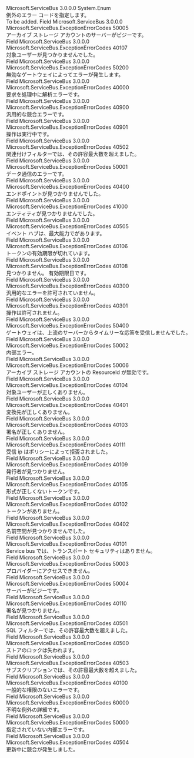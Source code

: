<Type Name="ExceptionErrorCodes" FullName="Microsoft.ServiceBus.ExceptionErrorCodes">
  <TypeSignature Language="C#" Value="public enum ExceptionErrorCodes" />
  <TypeSignature Language="ILAsm" Value=".class public auto ansi sealed ExceptionErrorCodes extends System.Enum" />
  <TypeSignature Language="DocId" Value="T:Microsoft.ServiceBus.ExceptionErrorCodes" />
  <TypeSignature Language="VB.NET" Value="Public Enum ExceptionErrorCodes" />
  <TypeSignature Language="F#" Value="type ExceptionErrorCodes = " />
  <AssemblyInfo>
    <AssemblyName>Microsoft.ServiceBus</AssemblyName>
    <AssemblyVersion>3.0.0.0</AssemblyVersion>
  </AssemblyInfo>
  <Base>
    <BaseTypeName>System.Enum</BaseTypeName>
  </Base>
  <Docs>
    <summary>例外のエラー コードを指定します。</summary>
    <remarks>To be added.</remarks>
  </Docs>
  <Members>
    <Member MemberName="ArchiveStorageAccountServerBusy">
      <MemberSignature Language="C#" Value="ArchiveStorageAccountServerBusy" />
      <MemberSignature Language="ILAsm" Value=".field public static literal valuetype Microsoft.ServiceBus.ExceptionErrorCodes ArchiveStorageAccountServerBusy = int32(50005)" />
      <MemberSignature Language="DocId" Value="F:Microsoft.ServiceBus.ExceptionErrorCodes.ArchiveStorageAccountServerBusy" />
      <MemberSignature Language="VB.NET" Value="ArchiveStorageAccountServerBusy" />
      <MemberSignature Language="F#" Value="ArchiveStorageAccountServerBusy = 50005" Usage="Microsoft.ServiceBus.ExceptionErrorCodes.ArchiveStorageAccountServerBusy" />
      <MemberType>Field</MemberType>
      <AssemblyInfo>
        <AssemblyName>Microsoft.ServiceBus</AssemblyName>
        <AssemblyVersion>3.0.0.0</AssemblyVersion>
      </AssemblyInfo>
      <ReturnValue>
        <ReturnType>Microsoft.ServiceBus.ExceptionErrorCodes</ReturnType>
      </ReturnValue>
      <MemberValue>50005</MemberValue>
      <Docs>
        <summary> アーカイブ ストレージ アカウントのサーバーがビジーです。 </summary>
      </Docs>
    </Member>
    <Member MemberName="AudienceNotFound">
      <MemberSignature Language="C#" Value="AudienceNotFound" />
      <MemberSignature Language="ILAsm" Value=".field public static literal valuetype Microsoft.ServiceBus.ExceptionErrorCodes AudienceNotFound = int32(40107)" />
      <MemberSignature Language="DocId" Value="F:Microsoft.ServiceBus.ExceptionErrorCodes.AudienceNotFound" />
      <MemberSignature Language="VB.NET" Value="AudienceNotFound" />
      <MemberSignature Language="F#" Value="AudienceNotFound = 40107" Usage="Microsoft.ServiceBus.ExceptionErrorCodes.AudienceNotFound" />
      <MemberType>Field</MemberType>
      <AssemblyInfo>
        <AssemblyName>Microsoft.ServiceBus</AssemblyName>
        <AssemblyVersion>3.0.0.0</AssemblyVersion>
      </AssemblyInfo>
      <ReturnValue>
        <ReturnType>Microsoft.ServiceBus.ExceptionErrorCodes</ReturnType>
      </ReturnValue>
      <MemberValue>40107</MemberValue>
      <Docs>
        <summary>対象ユーザーが見つかりませんでした。</summary>
      </Docs>
    </Member>
    <Member MemberName="BadGatewayFailure">
      <MemberSignature Language="C#" Value="BadGatewayFailure" />
      <MemberSignature Language="ILAsm" Value=".field public static literal valuetype Microsoft.ServiceBus.ExceptionErrorCodes BadGatewayFailure = int32(50200)" />
      <MemberSignature Language="DocId" Value="F:Microsoft.ServiceBus.ExceptionErrorCodes.BadGatewayFailure" />
      <MemberSignature Language="VB.NET" Value="BadGatewayFailure" />
      <MemberSignature Language="F#" Value="BadGatewayFailure = 50200" Usage="Microsoft.ServiceBus.ExceptionErrorCodes.BadGatewayFailure" />
      <MemberType>Field</MemberType>
      <AssemblyInfo>
        <AssemblyName>Microsoft.ServiceBus</AssemblyName>
        <AssemblyVersion>3.0.0.0</AssemblyVersion>
      </AssemblyInfo>
      <ReturnValue>
        <ReturnType>Microsoft.ServiceBus.ExceptionErrorCodes</ReturnType>
      </ReturnValue>
      <MemberValue>50200</MemberValue>
      <Docs>
        <summary>無効なゲートウェイによってエラーが発生します。</summary>
      </Docs>
    </Member>
    <Member MemberName="BadRequest">
      <MemberSignature Language="C#" Value="BadRequest" />
      <MemberSignature Language="ILAsm" Value=".field public static literal valuetype Microsoft.ServiceBus.ExceptionErrorCodes BadRequest = int32(40000)" />
      <MemberSignature Language="DocId" Value="F:Microsoft.ServiceBus.ExceptionErrorCodes.BadRequest" />
      <MemberSignature Language="VB.NET" Value="BadRequest" />
      <MemberSignature Language="F#" Value="BadRequest = 40000" Usage="Microsoft.ServiceBus.ExceptionErrorCodes.BadRequest" />
      <MemberType>Field</MemberType>
      <AssemblyInfo>
        <AssemblyName>Microsoft.ServiceBus</AssemblyName>
        <AssemblyVersion>3.0.0.0</AssemblyVersion>
      </AssemblyInfo>
      <ReturnValue>
        <ReturnType>Microsoft.ServiceBus.ExceptionErrorCodes</ReturnType>
      </ReturnValue>
      <MemberValue>40000</MemberValue>
      <Docs>
        <summary>要求を処理中に解析エラーです。</summary>
      </Docs>
    </Member>
    <Member MemberName="ConflictGeneric">
      <MemberSignature Language="C#" Value="ConflictGeneric" />
      <MemberSignature Language="ILAsm" Value=".field public static literal valuetype Microsoft.ServiceBus.ExceptionErrorCodes ConflictGeneric = int32(40900)" />
      <MemberSignature Language="DocId" Value="F:Microsoft.ServiceBus.ExceptionErrorCodes.ConflictGeneric" />
      <MemberSignature Language="VB.NET" Value="ConflictGeneric" />
      <MemberSignature Language="F#" Value="ConflictGeneric = 40900" Usage="Microsoft.ServiceBus.ExceptionErrorCodes.ConflictGeneric" />
      <MemberType>Field</MemberType>
      <AssemblyInfo>
        <AssemblyName>Microsoft.ServiceBus</AssemblyName>
        <AssemblyVersion>3.0.0.0</AssemblyVersion>
      </AssemblyInfo>
      <ReturnValue>
        <ReturnType>Microsoft.ServiceBus.ExceptionErrorCodes</ReturnType>
      </ReturnValue>
      <MemberValue>40900</MemberValue>
      <Docs>
        <summary>汎用的な競合エラーです。</summary>
      </Docs>
    </Member>
    <Member MemberName="ConflictOperationInProgress">
      <MemberSignature Language="C#" Value="ConflictOperationInProgress" />
      <MemberSignature Language="ILAsm" Value=".field public static literal valuetype Microsoft.ServiceBus.ExceptionErrorCodes ConflictOperationInProgress = int32(40901)" />
      <MemberSignature Language="DocId" Value="F:Microsoft.ServiceBus.ExceptionErrorCodes.ConflictOperationInProgress" />
      <MemberSignature Language="VB.NET" Value="ConflictOperationInProgress" />
      <MemberSignature Language="F#" Value="ConflictOperationInProgress = 40901" Usage="Microsoft.ServiceBus.ExceptionErrorCodes.ConflictOperationInProgress" />
      <MemberType>Field</MemberType>
      <AssemblyInfo>
        <AssemblyName>Microsoft.ServiceBus</AssemblyName>
        <AssemblyVersion>3.0.0.0</AssemblyVersion>
      </AssemblyInfo>
      <ReturnValue>
        <ReturnType>Microsoft.ServiceBus.ExceptionErrorCodes</ReturnType>
      </ReturnValue>
      <MemberValue>40901</MemberValue>
      <Docs>
        <summary>操作は実行中です。</summary>
      </Docs>
    </Member>
    <Member MemberName="CorrelationFiltersExceeded">
      <MemberSignature Language="C#" Value="CorrelationFiltersExceeded" />
      <MemberSignature Language="ILAsm" Value=".field public static literal valuetype Microsoft.ServiceBus.ExceptionErrorCodes CorrelationFiltersExceeded = int32(40502)" />
      <MemberSignature Language="DocId" Value="F:Microsoft.ServiceBus.ExceptionErrorCodes.CorrelationFiltersExceeded" />
      <MemberSignature Language="VB.NET" Value="CorrelationFiltersExceeded" />
      <MemberSignature Language="F#" Value="CorrelationFiltersExceeded = 40502" Usage="Microsoft.ServiceBus.ExceptionErrorCodes.CorrelationFiltersExceeded" />
      <MemberType>Field</MemberType>
      <AssemblyInfo>
        <AssemblyName>Microsoft.ServiceBus</AssemblyName>
        <AssemblyVersion>3.0.0.0</AssemblyVersion>
      </AssemblyInfo>
      <ReturnValue>
        <ReturnType>Microsoft.ServiceBus.ExceptionErrorCodes</ReturnType>
      </ReturnValue>
      <MemberValue>40502</MemberValue>
      <Docs>
        <summary>関連付けフィルターでは、その許容最大数を超えました。</summary>
      </Docs>
    </Member>
    <Member MemberName="DataCommunicationError">
      <MemberSignature Language="C#" Value="DataCommunicationError" />
      <MemberSignature Language="ILAsm" Value=".field public static literal valuetype Microsoft.ServiceBus.ExceptionErrorCodes DataCommunicationError = int32(50001)" />
      <MemberSignature Language="DocId" Value="F:Microsoft.ServiceBus.ExceptionErrorCodes.DataCommunicationError" />
      <MemberSignature Language="VB.NET" Value="DataCommunicationError" />
      <MemberSignature Language="F#" Value="DataCommunicationError = 50001" Usage="Microsoft.ServiceBus.ExceptionErrorCodes.DataCommunicationError" />
      <MemberType>Field</MemberType>
      <AssemblyInfo>
        <AssemblyName>Microsoft.ServiceBus</AssemblyName>
        <AssemblyVersion>3.0.0.0</AssemblyVersion>
      </AssemblyInfo>
      <ReturnValue>
        <ReturnType>Microsoft.ServiceBus.ExceptionErrorCodes</ReturnType>
      </ReturnValue>
      <MemberValue>50001</MemberValue>
      <Docs>
        <summary>データ通信のエラーです。</summary>
      </Docs>
    </Member>
    <Member MemberName="EndpointNotFound">
      <MemberSignature Language="C#" Value="EndpointNotFound" />
      <MemberSignature Language="ILAsm" Value=".field public static literal valuetype Microsoft.ServiceBus.ExceptionErrorCodes EndpointNotFound = int32(40400)" />
      <MemberSignature Language="DocId" Value="F:Microsoft.ServiceBus.ExceptionErrorCodes.EndpointNotFound" />
      <MemberSignature Language="VB.NET" Value="EndpointNotFound" />
      <MemberSignature Language="F#" Value="EndpointNotFound = 40400" Usage="Microsoft.ServiceBus.ExceptionErrorCodes.EndpointNotFound" />
      <MemberType>Field</MemberType>
      <AssemblyInfo>
        <AssemblyName>Microsoft.ServiceBus</AssemblyName>
        <AssemblyVersion>3.0.0.0</AssemblyVersion>
      </AssemblyInfo>
      <ReturnValue>
        <ReturnType>Microsoft.ServiceBus.ExceptionErrorCodes</ReturnType>
      </ReturnValue>
      <MemberValue>40400</MemberValue>
      <Docs>
        <summary>エンドポイントが見つかりませんでした。</summary>
      </Docs>
    </Member>
    <Member MemberName="EntityGone">
      <MemberSignature Language="C#" Value="EntityGone" />
      <MemberSignature Language="ILAsm" Value=".field public static literal valuetype Microsoft.ServiceBus.ExceptionErrorCodes EntityGone = int32(41000)" />
      <MemberSignature Language="DocId" Value="F:Microsoft.ServiceBus.ExceptionErrorCodes.EntityGone" />
      <MemberSignature Language="VB.NET" Value="EntityGone" />
      <MemberSignature Language="F#" Value="EntityGone = 41000" Usage="Microsoft.ServiceBus.ExceptionErrorCodes.EntityGone" />
      <MemberType>Field</MemberType>
      <AssemblyInfo>
        <AssemblyName>Microsoft.ServiceBus</AssemblyName>
        <AssemblyVersion>3.0.0.0</AssemblyVersion>
      </AssemblyInfo>
      <ReturnValue>
        <ReturnType>Microsoft.ServiceBus.ExceptionErrorCodes</ReturnType>
      </ReturnValue>
      <MemberValue>41000</MemberValue>
      <Docs>
        <summary>エンティティが見つかりませんでした。</summary>
      </Docs>
    </Member>
    <Member MemberName="EventHubAtFullCapacity">
      <MemberSignature Language="C#" Value="EventHubAtFullCapacity" />
      <MemberSignature Language="ILAsm" Value=".field public static literal valuetype Microsoft.ServiceBus.ExceptionErrorCodes EventHubAtFullCapacity = int32(40505)" />
      <MemberSignature Language="DocId" Value="F:Microsoft.ServiceBus.ExceptionErrorCodes.EventHubAtFullCapacity" />
      <MemberSignature Language="VB.NET" Value="EventHubAtFullCapacity" />
      <MemberSignature Language="F#" Value="EventHubAtFullCapacity = 40505" Usage="Microsoft.ServiceBus.ExceptionErrorCodes.EventHubAtFullCapacity" />
      <MemberType>Field</MemberType>
      <AssemblyInfo>
        <AssemblyName>Microsoft.ServiceBus</AssemblyName>
        <AssemblyVersion>3.0.0.0</AssemblyVersion>
      </AssemblyInfo>
      <ReturnValue>
        <ReturnType>Microsoft.ServiceBus.ExceptionErrorCodes</ReturnType>
      </ReturnValue>
      <MemberValue>40505</MemberValue>
      <Docs>
        <summary>イベント ハブは、最大能力でがあります。</summary>
      </Docs>
    </Member>
    <Member MemberName="ExpiredToken">
      <MemberSignature Language="C#" Value="ExpiredToken" />
      <MemberSignature Language="ILAsm" Value=".field public static literal valuetype Microsoft.ServiceBus.ExceptionErrorCodes ExpiredToken = int32(40106)" />
      <MemberSignature Language="DocId" Value="F:Microsoft.ServiceBus.ExceptionErrorCodes.ExpiredToken" />
      <MemberSignature Language="VB.NET" Value="ExpiredToken" />
      <MemberSignature Language="F#" Value="ExpiredToken = 40106" Usage="Microsoft.ServiceBus.ExceptionErrorCodes.ExpiredToken" />
      <MemberType>Field</MemberType>
      <AssemblyInfo>
        <AssemblyName>Microsoft.ServiceBus</AssemblyName>
        <AssemblyVersion>3.0.0.0</AssemblyVersion>
      </AssemblyInfo>
      <ReturnValue>
        <ReturnType>Microsoft.ServiceBus.ExceptionErrorCodes</ReturnType>
      </ReturnValue>
      <MemberValue>40106</MemberValue>
      <Docs>
        <summary>トークンの有効期限が切れています。</summary>
      </Docs>
    </Member>
    <Member MemberName="ExpiresOnNotFound">
      <MemberSignature Language="C#" Value="ExpiresOnNotFound" />
      <MemberSignature Language="ILAsm" Value=".field public static literal valuetype Microsoft.ServiceBus.ExceptionErrorCodes ExpiresOnNotFound = int32(40108)" />
      <MemberSignature Language="DocId" Value="F:Microsoft.ServiceBus.ExceptionErrorCodes.ExpiresOnNotFound" />
      <MemberSignature Language="VB.NET" Value="ExpiresOnNotFound" />
      <MemberSignature Language="F#" Value="ExpiresOnNotFound = 40108" Usage="Microsoft.ServiceBus.ExceptionErrorCodes.ExpiresOnNotFound" />
      <MemberType>Field</MemberType>
      <AssemblyInfo>
        <AssemblyName>Microsoft.ServiceBus</AssemblyName>
        <AssemblyVersion>3.0.0.0</AssemblyVersion>
      </AssemblyInfo>
      <ReturnValue>
        <ReturnType>Microsoft.ServiceBus.ExceptionErrorCodes</ReturnType>
      </ReturnValue>
      <MemberValue>40108</MemberValue>
      <Docs>
        <summary>見つかりません。 有効期限日です。</summary>
      </Docs>
    </Member>
    <Member MemberName="ForbiddenGeneric">
      <MemberSignature Language="C#" Value="ForbiddenGeneric" />
      <MemberSignature Language="ILAsm" Value=".field public static literal valuetype Microsoft.ServiceBus.ExceptionErrorCodes ForbiddenGeneric = int32(40300)" />
      <MemberSignature Language="DocId" Value="F:Microsoft.ServiceBus.ExceptionErrorCodes.ForbiddenGeneric" />
      <MemberSignature Language="VB.NET" Value="ForbiddenGeneric" />
      <MemberSignature Language="F#" Value="ForbiddenGeneric = 40300" Usage="Microsoft.ServiceBus.ExceptionErrorCodes.ForbiddenGeneric" />
      <MemberType>Field</MemberType>
      <AssemblyInfo>
        <AssemblyName>Microsoft.ServiceBus</AssemblyName>
        <AssemblyVersion>3.0.0.0</AssemblyVersion>
      </AssemblyInfo>
      <ReturnValue>
        <ReturnType>Microsoft.ServiceBus.ExceptionErrorCodes</ReturnType>
      </ReturnValue>
      <MemberValue>40300</MemberValue>
      <Docs>
        <summary>汎用的なエラーを許可されていません。</summary>
      </Docs>
    </Member>
    <Member MemberName="ForbiddenInvalidOperation">
      <MemberSignature Language="C#" Value="ForbiddenInvalidOperation" />
      <MemberSignature Language="ILAsm" Value=".field public static literal valuetype Microsoft.ServiceBus.ExceptionErrorCodes ForbiddenInvalidOperation = int32(40301)" />
      <MemberSignature Language="DocId" Value="F:Microsoft.ServiceBus.ExceptionErrorCodes.ForbiddenInvalidOperation" />
      <MemberSignature Language="VB.NET" Value="ForbiddenInvalidOperation" />
      <MemberSignature Language="F#" Value="ForbiddenInvalidOperation = 40301" Usage="Microsoft.ServiceBus.ExceptionErrorCodes.ForbiddenInvalidOperation" />
      <MemberType>Field</MemberType>
      <AssemblyInfo>
        <AssemblyName>Microsoft.ServiceBus</AssemblyName>
        <AssemblyVersion>3.0.0.0</AssemblyVersion>
      </AssemblyInfo>
      <ReturnValue>
        <ReturnType>Microsoft.ServiceBus.ExceptionErrorCodes</ReturnType>
      </ReturnValue>
      <MemberValue>40301</MemberValue>
      <Docs>
        <summary>操作は許可されません。</summary>
      </Docs>
    </Member>
    <Member MemberName="GatewayTimeoutFailure">
      <MemberSignature Language="C#" Value="GatewayTimeoutFailure" />
      <MemberSignature Language="ILAsm" Value=".field public static literal valuetype Microsoft.ServiceBus.ExceptionErrorCodes GatewayTimeoutFailure = int32(50400)" />
      <MemberSignature Language="DocId" Value="F:Microsoft.ServiceBus.ExceptionErrorCodes.GatewayTimeoutFailure" />
      <MemberSignature Language="VB.NET" Value="GatewayTimeoutFailure" />
      <MemberSignature Language="F#" Value="GatewayTimeoutFailure = 50400" Usage="Microsoft.ServiceBus.ExceptionErrorCodes.GatewayTimeoutFailure" />
      <MemberType>Field</MemberType>
      <AssemblyInfo>
        <AssemblyName>Microsoft.ServiceBus</AssemblyName>
        <AssemblyVersion>3.0.0.0</AssemblyVersion>
      </AssemblyInfo>
      <ReturnValue>
        <ReturnType>Microsoft.ServiceBus.ExceptionErrorCodes</ReturnType>
      </ReturnValue>
      <MemberValue>50400</MemberValue>
      <Docs>
        <summary>ゲートウェイは、上流のサーバーからタイムリーな応答を受信しませんでした。</summary>
      </Docs>
    </Member>
    <Member MemberName="InternalFailure">
      <MemberSignature Language="C#" Value="InternalFailure" />
      <MemberSignature Language="ILAsm" Value=".field public static literal valuetype Microsoft.ServiceBus.ExceptionErrorCodes InternalFailure = int32(50002)" />
      <MemberSignature Language="DocId" Value="F:Microsoft.ServiceBus.ExceptionErrorCodes.InternalFailure" />
      <MemberSignature Language="VB.NET" Value="InternalFailure" />
      <MemberSignature Language="F#" Value="InternalFailure = 50002" Usage="Microsoft.ServiceBus.ExceptionErrorCodes.InternalFailure" />
      <MemberType>Field</MemberType>
      <AssemblyInfo>
        <AssemblyName>Microsoft.ServiceBus</AssemblyName>
        <AssemblyVersion>3.0.0.0</AssemblyVersion>
      </AssemblyInfo>
      <ReturnValue>
        <ReturnType>Microsoft.ServiceBus.ExceptionErrorCodes</ReturnType>
      </ReturnValue>
      <MemberValue>50002</MemberValue>
      <Docs>
        <summary>内部エラー。</summary>
      </Docs>
    </Member>
    <Member MemberName="InvalidArchiveStorageAccountResourceId">
      <MemberSignature Language="C#" Value="InvalidArchiveStorageAccountResourceId" />
      <MemberSignature Language="ILAsm" Value=".field public static literal valuetype Microsoft.ServiceBus.ExceptionErrorCodes InvalidArchiveStorageAccountResourceId = int32(50006)" />
      <MemberSignature Language="DocId" Value="F:Microsoft.ServiceBus.ExceptionErrorCodes.InvalidArchiveStorageAccountResourceId" />
      <MemberSignature Language="VB.NET" Value="InvalidArchiveStorageAccountResourceId" />
      <MemberSignature Language="F#" Value="InvalidArchiveStorageAccountResourceId = 50006" Usage="Microsoft.ServiceBus.ExceptionErrorCodes.InvalidArchiveStorageAccountResourceId" />
      <MemberType>Field</MemberType>
      <AssemblyInfo>
        <AssemblyName>Microsoft.ServiceBus</AssemblyName>
        <AssemblyVersion>3.0.0.0</AssemblyVersion>
      </AssemblyInfo>
      <ReturnValue>
        <ReturnType>Microsoft.ServiceBus.ExceptionErrorCodes</ReturnType>
      </ReturnValue>
      <MemberValue>50006</MemberValue>
      <Docs>
        <summary> アーカイブ ストレージ アカウントの ResourceId が無効です。 </summary>
      </Docs>
    </Member>
    <Member MemberName="InvalidAudience">
      <MemberSignature Language="C#" Value="InvalidAudience" />
      <MemberSignature Language="ILAsm" Value=".field public static literal valuetype Microsoft.ServiceBus.ExceptionErrorCodes InvalidAudience = int32(40104)" />
      <MemberSignature Language="DocId" Value="F:Microsoft.ServiceBus.ExceptionErrorCodes.InvalidAudience" />
      <MemberSignature Language="VB.NET" Value="InvalidAudience" />
      <MemberSignature Language="F#" Value="InvalidAudience = 40104" Usage="Microsoft.ServiceBus.ExceptionErrorCodes.InvalidAudience" />
      <MemberType>Field</MemberType>
      <AssemblyInfo>
        <AssemblyName>Microsoft.ServiceBus</AssemblyName>
        <AssemblyVersion>3.0.0.0</AssemblyVersion>
      </AssemblyInfo>
      <ReturnValue>
        <ReturnType>Microsoft.ServiceBus.ExceptionErrorCodes</ReturnType>
      </ReturnValue>
      <MemberValue>40104</MemberValue>
      <Docs>
        <summary>対象ユーザーが正しくありません。</summary>
      </Docs>
    </Member>
    <Member MemberName="InvalidDestination">
      <MemberSignature Language="C#" Value="InvalidDestination" />
      <MemberSignature Language="ILAsm" Value=".field public static literal valuetype Microsoft.ServiceBus.ExceptionErrorCodes InvalidDestination = int32(40401)" />
      <MemberSignature Language="DocId" Value="F:Microsoft.ServiceBus.ExceptionErrorCodes.InvalidDestination" />
      <MemberSignature Language="VB.NET" Value="InvalidDestination" />
      <MemberSignature Language="F#" Value="InvalidDestination = 40401" Usage="Microsoft.ServiceBus.ExceptionErrorCodes.InvalidDestination" />
      <MemberType>Field</MemberType>
      <AssemblyInfo>
        <AssemblyName>Microsoft.ServiceBus</AssemblyName>
        <AssemblyVersion>3.0.0.0</AssemblyVersion>
      </AssemblyInfo>
      <ReturnValue>
        <ReturnType>Microsoft.ServiceBus.ExceptionErrorCodes</ReturnType>
      </ReturnValue>
      <MemberValue>40401</MemberValue>
      <Docs>
        <summary>変換先が正しくありません。</summary>
      </Docs>
    </Member>
    <Member MemberName="InvalidSignature">
      <MemberSignature Language="C#" Value="InvalidSignature" />
      <MemberSignature Language="ILAsm" Value=".field public static literal valuetype Microsoft.ServiceBus.ExceptionErrorCodes InvalidSignature = int32(40103)" />
      <MemberSignature Language="DocId" Value="F:Microsoft.ServiceBus.ExceptionErrorCodes.InvalidSignature" />
      <MemberSignature Language="VB.NET" Value="InvalidSignature" />
      <MemberSignature Language="F#" Value="InvalidSignature = 40103" Usage="Microsoft.ServiceBus.ExceptionErrorCodes.InvalidSignature" />
      <MemberType>Field</MemberType>
      <AssemblyInfo>
        <AssemblyName>Microsoft.ServiceBus</AssemblyName>
        <AssemblyVersion>3.0.0.0</AssemblyVersion>
      </AssemblyInfo>
      <ReturnValue>
        <ReturnType>Microsoft.ServiceBus.ExceptionErrorCodes</ReturnType>
      </ReturnValue>
      <MemberValue>40103</MemberValue>
      <Docs>
        <summary>署名が正しくありません。</summary>
      </Docs>
    </Member>
    <Member MemberName="IpRejected">
      <MemberSignature Language="C#" Value="IpRejected" />
      <MemberSignature Language="ILAsm" Value=".field public static literal valuetype Microsoft.ServiceBus.ExceptionErrorCodes IpRejected = int32(40111)" />
      <MemberSignature Language="DocId" Value="F:Microsoft.ServiceBus.ExceptionErrorCodes.IpRejected" />
      <MemberSignature Language="VB.NET" Value="IpRejected" />
      <MemberSignature Language="F#" Value="IpRejected = 40111" Usage="Microsoft.ServiceBus.ExceptionErrorCodes.IpRejected" />
      <MemberType>Field</MemberType>
      <AssemblyInfo>
        <AssemblyName>Microsoft.ServiceBus</AssemblyName>
        <AssemblyVersion>3.0.0.0</AssemblyVersion>
      </AssemblyInfo>
      <ReturnValue>
        <ReturnType>Microsoft.ServiceBus.ExceptionErrorCodes</ReturnType>
      </ReturnValue>
      <MemberValue>40111</MemberValue>
      <Docs>
        <summary>受信 ip はポリシーによって拒否されました。</summary>
      </Docs>
    </Member>
    <Member MemberName="IssuerNotFound">
      <MemberSignature Language="C#" Value="IssuerNotFound" />
      <MemberSignature Language="ILAsm" Value=".field public static literal valuetype Microsoft.ServiceBus.ExceptionErrorCodes IssuerNotFound = int32(40109)" />
      <MemberSignature Language="DocId" Value="F:Microsoft.ServiceBus.ExceptionErrorCodes.IssuerNotFound" />
      <MemberSignature Language="VB.NET" Value="IssuerNotFound" />
      <MemberSignature Language="F#" Value="IssuerNotFound = 40109" Usage="Microsoft.ServiceBus.ExceptionErrorCodes.IssuerNotFound" />
      <MemberType>Field</MemberType>
      <AssemblyInfo>
        <AssemblyName>Microsoft.ServiceBus</AssemblyName>
        <AssemblyVersion>3.0.0.0</AssemblyVersion>
      </AssemblyInfo>
      <ReturnValue>
        <ReturnType>Microsoft.ServiceBus.ExceptionErrorCodes</ReturnType>
      </ReturnValue>
      <MemberValue>40109</MemberValue>
      <Docs>
        <summary>発行者が見つかりません。</summary>
      </Docs>
    </Member>
    <Member MemberName="MalformedToken">
      <MemberSignature Language="C#" Value="MalformedToken" />
      <MemberSignature Language="ILAsm" Value=".field public static literal valuetype Microsoft.ServiceBus.ExceptionErrorCodes MalformedToken = int32(40105)" />
      <MemberSignature Language="DocId" Value="F:Microsoft.ServiceBus.ExceptionErrorCodes.MalformedToken" />
      <MemberSignature Language="VB.NET" Value="MalformedToken" />
      <MemberSignature Language="F#" Value="MalformedToken = 40105" Usage="Microsoft.ServiceBus.ExceptionErrorCodes.MalformedToken" />
      <MemberType>Field</MemberType>
      <AssemblyInfo>
        <AssemblyName>Microsoft.ServiceBus</AssemblyName>
        <AssemblyVersion>3.0.0.0</AssemblyVersion>
      </AssemblyInfo>
      <ReturnValue>
        <ReturnType>Microsoft.ServiceBus.ExceptionErrorCodes</ReturnType>
      </ReturnValue>
      <MemberValue>40105</MemberValue>
      <Docs>
        <summary>形式が正しくないトークンです。</summary>
      </Docs>
    </Member>
    <Member MemberName="MissingToken">
      <MemberSignature Language="C#" Value="MissingToken" />
      <MemberSignature Language="ILAsm" Value=".field public static literal valuetype Microsoft.ServiceBus.ExceptionErrorCodes MissingToken = int32(40102)" />
      <MemberSignature Language="DocId" Value="F:Microsoft.ServiceBus.ExceptionErrorCodes.MissingToken" />
      <MemberSignature Language="VB.NET" Value="MissingToken" />
      <MemberSignature Language="F#" Value="MissingToken = 40102" Usage="Microsoft.ServiceBus.ExceptionErrorCodes.MissingToken" />
      <MemberType>Field</MemberType>
      <AssemblyInfo>
        <AssemblyName>Microsoft.ServiceBus</AssemblyName>
        <AssemblyVersion>3.0.0.0</AssemblyVersion>
      </AssemblyInfo>
      <ReturnValue>
        <ReturnType>Microsoft.ServiceBus.ExceptionErrorCodes</ReturnType>
      </ReturnValue>
      <MemberValue>40102</MemberValue>
      <Docs>
        <summary>トークンがありません。</summary>
      </Docs>
    </Member>
    <Member MemberName="NamespaceNotFound">
      <MemberSignature Language="C#" Value="NamespaceNotFound" />
      <MemberSignature Language="ILAsm" Value=".field public static literal valuetype Microsoft.ServiceBus.ExceptionErrorCodes NamespaceNotFound = int32(40402)" />
      <MemberSignature Language="DocId" Value="F:Microsoft.ServiceBus.ExceptionErrorCodes.NamespaceNotFound" />
      <MemberSignature Language="VB.NET" Value="NamespaceNotFound" />
      <MemberSignature Language="F#" Value="NamespaceNotFound = 40402" Usage="Microsoft.ServiceBus.ExceptionErrorCodes.NamespaceNotFound" />
      <MemberType>Field</MemberType>
      <AssemblyInfo>
        <AssemblyName>Microsoft.ServiceBus</AssemblyName>
        <AssemblyVersion>3.0.0.0</AssemblyVersion>
      </AssemblyInfo>
      <ReturnValue>
        <ReturnType>Microsoft.ServiceBus.ExceptionErrorCodes</ReturnType>
      </ReturnValue>
      <MemberValue>40402</MemberValue>
      <Docs>
        <summary>名前空間が見つかりませんでした。</summary>
      </Docs>
    </Member>
    <Member MemberName="NoTransportSecurity">
      <MemberSignature Language="C#" Value="NoTransportSecurity" />
      <MemberSignature Language="ILAsm" Value=".field public static literal valuetype Microsoft.ServiceBus.ExceptionErrorCodes NoTransportSecurity = int32(40101)" />
      <MemberSignature Language="DocId" Value="F:Microsoft.ServiceBus.ExceptionErrorCodes.NoTransportSecurity" />
      <MemberSignature Language="VB.NET" Value="NoTransportSecurity" />
      <MemberSignature Language="F#" Value="NoTransportSecurity = 40101" Usage="Microsoft.ServiceBus.ExceptionErrorCodes.NoTransportSecurity" />
      <MemberType>Field</MemberType>
      <AssemblyInfo>
        <AssemblyName>Microsoft.ServiceBus</AssemblyName>
        <AssemblyVersion>3.0.0.0</AssemblyVersion>
      </AssemblyInfo>
      <ReturnValue>
        <ReturnType>Microsoft.ServiceBus.ExceptionErrorCodes</ReturnType>
      </ReturnValue>
      <MemberValue>40101</MemberValue>
      <Docs>
        <summary>Service bus では、トランスポート セキュリティはありません。</summary>
      </Docs>
    </Member>
    <Member MemberName="ProviderUnreachable">
      <MemberSignature Language="C#" Value="ProviderUnreachable" />
      <MemberSignature Language="ILAsm" Value=".field public static literal valuetype Microsoft.ServiceBus.ExceptionErrorCodes ProviderUnreachable = int32(50003)" />
      <MemberSignature Language="DocId" Value="F:Microsoft.ServiceBus.ExceptionErrorCodes.ProviderUnreachable" />
      <MemberSignature Language="VB.NET" Value="ProviderUnreachable" />
      <MemberSignature Language="F#" Value="ProviderUnreachable = 50003" Usage="Microsoft.ServiceBus.ExceptionErrorCodes.ProviderUnreachable" />
      <MemberType>Field</MemberType>
      <AssemblyInfo>
        <AssemblyName>Microsoft.ServiceBus</AssemblyName>
        <AssemblyVersion>3.0.0.0</AssemblyVersion>
      </AssemblyInfo>
      <ReturnValue>
        <ReturnType>Microsoft.ServiceBus.ExceptionErrorCodes</ReturnType>
      </ReturnValue>
      <MemberValue>50003</MemberValue>
      <Docs>
        <summary>プロバイダーにアクセスできません。</summary>
      </Docs>
    </Member>
    <Member MemberName="ServerBusy">
      <MemberSignature Language="C#" Value="ServerBusy" />
      <MemberSignature Language="ILAsm" Value=".field public static literal valuetype Microsoft.ServiceBus.ExceptionErrorCodes ServerBusy = int32(50004)" />
      <MemberSignature Language="DocId" Value="F:Microsoft.ServiceBus.ExceptionErrorCodes.ServerBusy" />
      <MemberSignature Language="VB.NET" Value="ServerBusy" />
      <MemberSignature Language="F#" Value="ServerBusy = 50004" Usage="Microsoft.ServiceBus.ExceptionErrorCodes.ServerBusy" />
      <MemberType>Field</MemberType>
      <AssemblyInfo>
        <AssemblyName>Microsoft.ServiceBus</AssemblyName>
        <AssemblyVersion>3.0.0.0</AssemblyVersion>
      </AssemblyInfo>
      <ReturnValue>
        <ReturnType>Microsoft.ServiceBus.ExceptionErrorCodes</ReturnType>
      </ReturnValue>
      <MemberValue>50004</MemberValue>
      <Docs>
        <summary>サーバーがビジーです。</summary>
      </Docs>
    </Member>
    <Member MemberName="SignatureNotFound">
      <MemberSignature Language="C#" Value="SignatureNotFound" />
      <MemberSignature Language="ILAsm" Value=".field public static literal valuetype Microsoft.ServiceBus.ExceptionErrorCodes SignatureNotFound = int32(40110)" />
      <MemberSignature Language="DocId" Value="F:Microsoft.ServiceBus.ExceptionErrorCodes.SignatureNotFound" />
      <MemberSignature Language="VB.NET" Value="SignatureNotFound" />
      <MemberSignature Language="F#" Value="SignatureNotFound = 40110" Usage="Microsoft.ServiceBus.ExceptionErrorCodes.SignatureNotFound" />
      <MemberType>Field</MemberType>
      <AssemblyInfo>
        <AssemblyName>Microsoft.ServiceBus</AssemblyName>
        <AssemblyVersion>3.0.0.0</AssemblyVersion>
      </AssemblyInfo>
      <ReturnValue>
        <ReturnType>Microsoft.ServiceBus.ExceptionErrorCodes</ReturnType>
      </ReturnValue>
      <MemberValue>40110</MemberValue>
      <Docs>
        <summary>署名が見つかりません。</summary>
      </Docs>
    </Member>
    <Member MemberName="SqlFiltersExceeded">
      <MemberSignature Language="C#" Value="SqlFiltersExceeded" />
      <MemberSignature Language="ILAsm" Value=".field public static literal valuetype Microsoft.ServiceBus.ExceptionErrorCodes SqlFiltersExceeded = int32(40501)" />
      <MemberSignature Language="DocId" Value="F:Microsoft.ServiceBus.ExceptionErrorCodes.SqlFiltersExceeded" />
      <MemberSignature Language="VB.NET" Value="SqlFiltersExceeded" />
      <MemberSignature Language="F#" Value="SqlFiltersExceeded = 40501" Usage="Microsoft.ServiceBus.ExceptionErrorCodes.SqlFiltersExceeded" />
      <MemberType>Field</MemberType>
      <AssemblyInfo>
        <AssemblyName>Microsoft.ServiceBus</AssemblyName>
        <AssemblyVersion>3.0.0.0</AssemblyVersion>
      </AssemblyInfo>
      <ReturnValue>
        <ReturnType>Microsoft.ServiceBus.ExceptionErrorCodes</ReturnType>
      </ReturnValue>
      <MemberValue>40501</MemberValue>
      <Docs>
        <summary>SQL フィルターでは、その許容最大数を超えました。</summary>
      </Docs>
    </Member>
    <Member MemberName="StoreLockLost">
      <MemberSignature Language="C#" Value="StoreLockLost" />
      <MemberSignature Language="ILAsm" Value=".field public static literal valuetype Microsoft.ServiceBus.ExceptionErrorCodes StoreLockLost = int32(40500)" />
      <MemberSignature Language="DocId" Value="F:Microsoft.ServiceBus.ExceptionErrorCodes.StoreLockLost" />
      <MemberSignature Language="VB.NET" Value="StoreLockLost" />
      <MemberSignature Language="F#" Value="StoreLockLost = 40500" Usage="Microsoft.ServiceBus.ExceptionErrorCodes.StoreLockLost" />
      <MemberType>Field</MemberType>
      <AssemblyInfo>
        <AssemblyName>Microsoft.ServiceBus</AssemblyName>
        <AssemblyVersion>3.0.0.0</AssemblyVersion>
      </AssemblyInfo>
      <ReturnValue>
        <ReturnType>Microsoft.ServiceBus.ExceptionErrorCodes</ReturnType>
      </ReturnValue>
      <MemberValue>40500</MemberValue>
      <Docs>
        <summary>ストアのロックは失われます。</summary>
      </Docs>
    </Member>
    <Member MemberName="SubscriptionsExceeded">
      <MemberSignature Language="C#" Value="SubscriptionsExceeded" />
      <MemberSignature Language="ILAsm" Value=".field public static literal valuetype Microsoft.ServiceBus.ExceptionErrorCodes SubscriptionsExceeded = int32(40503)" />
      <MemberSignature Language="DocId" Value="F:Microsoft.ServiceBus.ExceptionErrorCodes.SubscriptionsExceeded" />
      <MemberSignature Language="VB.NET" Value="SubscriptionsExceeded" />
      <MemberSignature Language="F#" Value="SubscriptionsExceeded = 40503" Usage="Microsoft.ServiceBus.ExceptionErrorCodes.SubscriptionsExceeded" />
      <MemberType>Field</MemberType>
      <AssemblyInfo>
        <AssemblyName>Microsoft.ServiceBus</AssemblyName>
        <AssemblyVersion>3.0.0.0</AssemblyVersion>
      </AssemblyInfo>
      <ReturnValue>
        <ReturnType>Microsoft.ServiceBus.ExceptionErrorCodes</ReturnType>
      </ReturnValue>
      <MemberValue>40503</MemberValue>
      <Docs>
        <summary>サブスクリプションでは、その許容最大数を超えました。</summary>
      </Docs>
    </Member>
    <Member MemberName="UnauthorizedGeneric">
      <MemberSignature Language="C#" Value="UnauthorizedGeneric" />
      <MemberSignature Language="ILAsm" Value=".field public static literal valuetype Microsoft.ServiceBus.ExceptionErrorCodes UnauthorizedGeneric = int32(40100)" />
      <MemberSignature Language="DocId" Value="F:Microsoft.ServiceBus.ExceptionErrorCodes.UnauthorizedGeneric" />
      <MemberSignature Language="VB.NET" Value="UnauthorizedGeneric" />
      <MemberSignature Language="F#" Value="UnauthorizedGeneric = 40100" Usage="Microsoft.ServiceBus.ExceptionErrorCodes.UnauthorizedGeneric" />
      <MemberType>Field</MemberType>
      <AssemblyInfo>
        <AssemblyName>Microsoft.ServiceBus</AssemblyName>
        <AssemblyVersion>3.0.0.0</AssemblyVersion>
      </AssemblyInfo>
      <ReturnValue>
        <ReturnType>Microsoft.ServiceBus.ExceptionErrorCodes</ReturnType>
      </ReturnValue>
      <MemberValue>40100</MemberValue>
      <Docs>
        <summary>一般的な権限のないエラーです。</summary>
      </Docs>
    </Member>
    <Member MemberName="UnknownExceptionDetail">
      <MemberSignature Language="C#" Value="UnknownExceptionDetail" />
      <MemberSignature Language="ILAsm" Value=".field public static literal valuetype Microsoft.ServiceBus.ExceptionErrorCodes UnknownExceptionDetail = int32(60000)" />
      <MemberSignature Language="DocId" Value="F:Microsoft.ServiceBus.ExceptionErrorCodes.UnknownExceptionDetail" />
      <MemberSignature Language="VB.NET" Value="UnknownExceptionDetail" />
      <MemberSignature Language="F#" Value="UnknownExceptionDetail = 60000" Usage="Microsoft.ServiceBus.ExceptionErrorCodes.UnknownExceptionDetail" />
      <MemberType>Field</MemberType>
      <AssemblyInfo>
        <AssemblyName>Microsoft.ServiceBus</AssemblyName>
        <AssemblyVersion>3.0.0.0</AssemblyVersion>
      </AssemblyInfo>
      <ReturnValue>
        <ReturnType>Microsoft.ServiceBus.ExceptionErrorCodes</ReturnType>
      </ReturnValue>
      <MemberValue>60000</MemberValue>
      <Docs>
        <summary>不明な例外の詳細です。</summary>
      </Docs>
    </Member>
    <Member MemberName="UnspecifiedInternalError">
      <MemberSignature Language="C#" Value="UnspecifiedInternalError" />
      <MemberSignature Language="ILAsm" Value=".field public static literal valuetype Microsoft.ServiceBus.ExceptionErrorCodes UnspecifiedInternalError = int32(50000)" />
      <MemberSignature Language="DocId" Value="F:Microsoft.ServiceBus.ExceptionErrorCodes.UnspecifiedInternalError" />
      <MemberSignature Language="VB.NET" Value="UnspecifiedInternalError" />
      <MemberSignature Language="F#" Value="UnspecifiedInternalError = 50000" Usage="Microsoft.ServiceBus.ExceptionErrorCodes.UnspecifiedInternalError" />
      <MemberType>Field</MemberType>
      <AssemblyInfo>
        <AssemblyName>Microsoft.ServiceBus</AssemblyName>
        <AssemblyVersion>3.0.0.0</AssemblyVersion>
      </AssemblyInfo>
      <ReturnValue>
        <ReturnType>Microsoft.ServiceBus.ExceptionErrorCodes</ReturnType>
      </ReturnValue>
      <MemberValue>50000</MemberValue>
      <Docs>
        <summary>指定されていない内部エラーです。</summary>
      </Docs>
    </Member>
    <Member MemberName="UpdateConflict">
      <MemberSignature Language="C#" Value="UpdateConflict" />
      <MemberSignature Language="ILAsm" Value=".field public static literal valuetype Microsoft.ServiceBus.ExceptionErrorCodes UpdateConflict = int32(40504)" />
      <MemberSignature Language="DocId" Value="F:Microsoft.ServiceBus.ExceptionErrorCodes.UpdateConflict" />
      <MemberSignature Language="VB.NET" Value="UpdateConflict" />
      <MemberSignature Language="F#" Value="UpdateConflict = 40504" Usage="Microsoft.ServiceBus.ExceptionErrorCodes.UpdateConflict" />
      <MemberType>Field</MemberType>
      <AssemblyInfo>
        <AssemblyName>Microsoft.ServiceBus</AssemblyName>
        <AssemblyVersion>3.0.0.0</AssemblyVersion>
      </AssemblyInfo>
      <ReturnValue>
        <ReturnType>Microsoft.ServiceBus.ExceptionErrorCodes</ReturnType>
      </ReturnValue>
      <MemberValue>40504</MemberValue>
      <Docs>
        <summary>更新中に競合が発生しました。</summary>
      </Docs>
    </Member>
  </Members>
</Type>